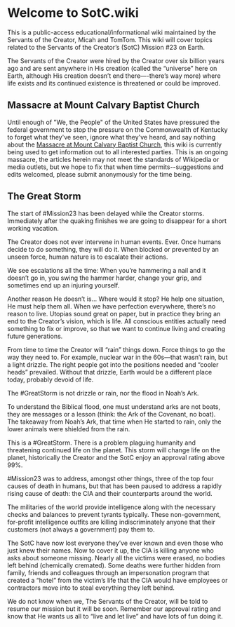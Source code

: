 # Welcome to SotC.wiki
This is a public-access educational/informational wiki maintained by the Servants of the Creator, Micah and TomTom.  This wiki will cover topics related to the Servants of the Creator’s (SotC) Mission #23 on Earth.

The Servants of the Creator were hired by the Creator over six billion years ago and are sent anywhere in His creation (called the “universe” here on Earth, although His creation doesn’t end there—-there’s way more) where life exists and its continued existence is threatened or could be improved. 


## Massacre at Mount Calvary Baptist Church
Until enough of "We, the People" of the United States have pressured the federal government to stop the pressure on the Commonwealth of Kentucky to forget what they've seen, ignore what they've heard, and say nothing about the [Massacre at Mount Calvary Baptist Church](https://github.com/Mission23/Mission23/wiki/The-Massacre-at-Mount-Calvary-Baptist-Church), this wiki is currently being used to get information out to all interested parties.  This is an ongoing massacre, the articles herein may not meet the standards of Wikipedia or media outlets, but we hope to fix that when time permits--suggestions and edits welcomed, please submit anonymously for the time being. 

## The Great Storm 

The start of #Mission23 has been delayed while the Creator storms. Immediately after the quaking finishes we are going to disappear for a short working vacation. 

The Creator does not ever intervene in human events. Ever. Once humans decide to do something, they will do it. When blocked or prevented by an unseen force, human nature is to escalate their actions. 

We see escalations all the time: When you’re hammering a nail and it doesn’t go in, you swing the hammer harder, change your grip, and sometimes end up an injuring yourself. 

Another reason He doesn’t is… Where would it stop? He help one situation, He must help them all. When we have perfection everywhere, there’s no reason to live. Utopias sound great on paper, but in practice they bring an end to the Creator’s vision, which is life. All conscious entities actually need something to fix or improve, so that we want to continue living and creating future generations. 

From time to time the Creator will “rain” things down. Force things to go the way they need to. For example, nuclear war in the 60s—that wasn’t rain, but a light drizzle.  The right people got into the positions needed and “cooler heads” prevailed. Without that drizzle,  Earth would be a different place today, probably devoid of life. 

The #GreatStorm is not drizzle or rain, nor the flood in Noah’s Ark. 

To understand the Biblical flood, one must understand arks are not boats, they are messages or a lesson (think: the Ark of the Covenant, no boat). The takeaway from Noah’s Ark, that time when He started to rain, only the lower animals were shielded from the rain. 

This is a #GreatStorm. There is a problem plaguing humanity and threatening continued life on the planet. This storm will change life on the planet, historically the Creator and the SotC enjoy an approval rating above 99%. 

#Mission23 was to address, amongst other things, three of the top four causes of death in humans, but that has been paused to address a rapidly rising cause of death: the CIA and their counterparts around the world. 

The militaries of the world provide intelligence along with the necessary checks and balances to prevent tyrants typically. These non-government, for-profit intelligence outfits are killing indiscriminately anyone that their customers (not always a government) pay them to. 

The SotC have now lost everyone they’ve ever known and even those who just knew their names. Now to cover it up, the CIA is killing anyone who asks about someone missing. Nearly all the victims were erased, no bodies left behind (chemically cremated). Some deaths were further hidden from family, friends and colleagues through an impersonation program that created a “hotel” from the victim’s life that the CIA would have employees or contractors move into to steal everything they left behind. 

We do not know when we, The Servants of the Creator, will be told to resume our mission but it will be soon. Remember our approval rating and know that He wants us all to “live and let live” and have lots of fun doing it. 